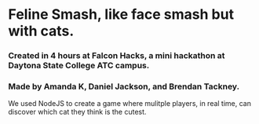 # Feline Smash, like face smash but with cats.
### Created in 4 hours at Falcon Hacks, a mini hackathon at Daytona State College ATC campus.
### Made by Amanda K, Daniel Jackson, and Brendan Tackney.

We used NodeJS to create a  game where mulitple players, in real time, can discover which cat they think is the cutest.




